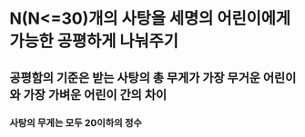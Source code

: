 # N(N<=30)개의 사탕을 세명의 어린이에게 가능한 공평하게 나눠주기

## 공평함의 기준은 받는 사탕의 총 무게가 가장 무거운 어린이와 가장 가벼운 어린이 간의 차이

### 사탕의 무게는 모두 20이하의 정수

